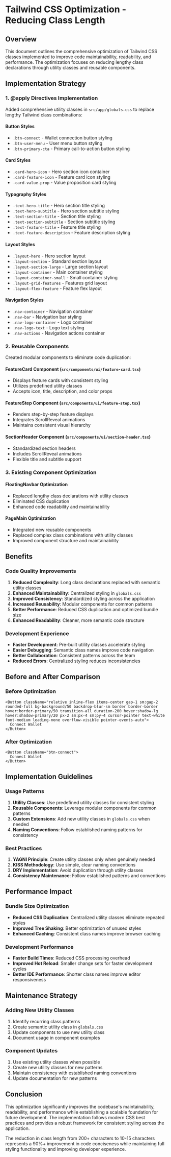 # Tailwind CSS Optimization - Reducing Class Length

## Overview

This document outlines the comprehensive optimization of Tailwind CSS classes implemented to improve code maintainability, readability, and performance. The optimization focuses on reducing lengthy class declarations through utility classes and reusable components.

## Implementation Strategy

### 1. @apply Directives Implementation

Added comprehensive utility classes in `src/app/globals.css` to replace lengthy Tailwind class combinations:

#### Button Styles
- `.btn-connect` - Wallet connection button styling
- `.btn-user-menu` - User menu button styling  
- `.btn-primary-cta` - Primary call-to-action button styling

#### Card Styles
- `.card-hero-icon` - Hero section icon container
- `.card-feature-icon` - Feature card icon styling
- `.card-value-prop` - Value proposition card styling

#### Typography Styles
- `.text-hero-title` - Hero section title styling
- `.text-hero-subtitle` - Hero section subtitle styling
- `.text-section-title` - Section title styling
- `.text-section-subtitle` - Section subtitle styling
- `.text-feature-title` - Feature title styling
- `.text-feature-description` - Feature description styling

#### Layout Styles
- `.layout-hero` - Hero section layout
- `.layout-section` - Standard section layout
- `.layout-section-large` - Large section layout
- `.layout-container` - Main container styling
- `.layout-container-small` - Small container styling
- `.layout-grid-features` - Features grid layout
- `.layout-flex-feature` - Feature flex layout

#### Navigation Styles
- `.nav-container` - Navigation container
- `.nav-bar` - Navigation bar styling
- `.nav-logo-container` - Logo container
- `.nav-logo-text` - Logo text styling
- `.nav-actions` - Navigation actions container

### 2. Reusable Components

Created modular components to eliminate code duplication:

#### FeatureCard Component (`src/components/ui/feature-card.tsx`)
- Displays feature cards with consistent styling
- Utilizes predefined utility classes
- Accepts icon, title, description, and color props

#### FeatureStep Component (`src/components/ui/feature-step.tsx`)
- Renders step-by-step feature displays
- Integrates ScrollReveal animations
- Maintains consistent visual hierarchy

#### SectionHeader Component (`src/components/ui/section-header.tsx`)
- Standardized section headers
- Includes ScrollReveal animations
- Flexible title and subtitle support

### 3. Existing Component Optimization

#### FloatingNavbar Optimization
- Replaced lengthy class declarations with utility classes
- Eliminated CSS duplication
- Enhanced code readability and maintainability

#### PageMain Optimization
- Integrated new reusable components
- Replaced complex class combinations with utility classes
- Improved component structure and maintainability

## Benefits

### Code Quality Improvements
1. **Reduced Complexity**: Long class declarations replaced with semantic utility classes
2. **Enhanced Maintainability**: Centralized styling in `globals.css`
3. **Improved Consistency**: Standardized styling across the application
4. **Increased Reusability**: Modular components for common patterns
5. **Better Performance**: Reduced CSS duplication and optimized bundle size
6. **Enhanced Readability**: Cleaner, more semantic code structure

### Development Experience
- **Faster Development**: Pre-built utility classes accelerate styling
- **Easier Debugging**: Semantic class names improve code navigation
- **Better Collaboration**: Consistent patterns across the team
- **Reduced Errors**: Centralized styling reduces inconsistencies

## Before and After Comparison

### Before Optimization
```tsx
<Button className="relative inline-flex items-center gap-1 sm:gap-2 rounded-full bg-background/50 backdrop-blur-sm border border-border hover:border-primary/50 transition-all duration-200 hover:shadow-lg hover:shadow-primary/20 px-2 sm:px-4 sm:py-4 cursor-pointer text-white font-medium leading-none overflow-visible pointer-events-auto">
  Connect Wallet
</Button>
```

### After Optimization
```tsx
<Button className="btn-connect">
  Connect Wallet
</Button>
```

## Implementation Guidelines

### Usage Patterns
1. **Utility Classes**: Use predefined utility classes for consistent styling
2. **Reusable Components**: Leverage modular components for common patterns
3. **Custom Extensions**: Add new utility classes in `globals.css` when needed
4. **Naming Conventions**: Follow established naming patterns for consistency

### Best Practices
1. **YAGNI Principle**: Create utility classes only when genuinely needed
2. **KISS Methodology**: Use simple, clear naming conventions
3. **DRY Implementation**: Avoid duplication through utility classes
4. **Consistency Maintenance**: Follow established patterns and conventions

## Performance Impact

### Bundle Size Optimization
- **Reduced CSS Duplication**: Centralized utility classes eliminate repeated styles
- **Improved Tree Shaking**: Better optimization of unused styles
- **Enhanced Caching**: Consistent class names improve browser caching

### Development Performance
- **Faster Build Times**: Reduced CSS processing overhead
- **Improved Hot Reload**: Smaller change sets for faster development cycles
- **Better IDE Performance**: Shorter class names improve editor responsiveness

## Maintenance Strategy

### Adding New Utility Classes
1. Identify recurring class patterns
2. Create semantic utility class in `globals.css`
3. Update components to use new utility class
4. Document usage in component examples

### Component Updates
1. Use existing utility classes when possible
2. Create new utility classes for new patterns
3. Maintain consistency with established naming conventions
4. Update documentation for new patterns

## Conclusion

This optimization significantly improves the codebase's maintainability, readability, and performance while establishing a scalable foundation for future development. The implementation follows modern CSS best practices and provides a robust framework for consistent styling across the application.

The reduction in class length from 200+ characters to 10-15 characters represents a 90%+ improvement in code conciseness while maintaining full styling functionality and improving developer experience.